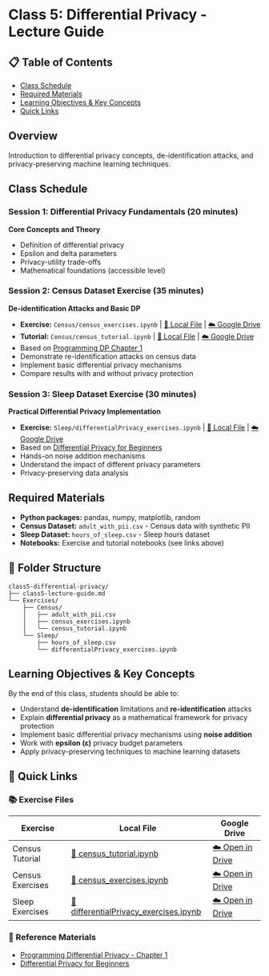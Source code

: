 # Class 5: Differential Privacy - Lecture Guide

## 📋 Table of Contents
- [Class Schedule](#class-schedule)
- [Required Materials](#required-materials)
- [Learning Objectives & Key Concepts](#learning-objectives--key-concepts)
- [Quick Links](#quick-links)

## Overview
Introduction to differential privacy concepts, de-identification attacks, and privacy-preserving machine learning techniques.

## Class Schedule

### Session 1: Differential Privacy Fundamentals (20 minutes)
**Core Concepts and Theory**
- Definition of differential privacy
- Epsilon and delta parameters
- Privacy-utility trade-offs
- Mathematical foundations (accessible level)

### Session 2: Census Dataset Exercise (35 minutes)
**De-identification Attacks and Basic DP**
- **Exercise:** `Census/census_exercises.ipynb` | [📁 Local File](./Exercises/Census/census_exercises.ipynb) | [☁️ Google Drive](https://drive.google.com/file/d/1LAwMdqUF1VInrNTyoEFBJkud4OXjGm-g/view?usp=sharing)
- **Tutorial:** `Census/census_tutorial.ipynb` | [📁 Local File](./Exercises/Census/census_tutorial.ipynb) | [☁️ Google Drive](https://drive.google.com/file/d/1GOsJuFIeJo1kZww_o7TVQGsCdFUgcTWZ/view?usp=sharing)
- Based on [Programming DP Chapter 1](https://programming-dp.com/ch1.html)
- Demonstrate re-identification attacks on census data
- Implement basic differential privacy mechanisms
- Compare results with and without privacy protection

### Session 3: Sleep Dataset Exercise (30 minutes)
**Practical Differential Privacy Implementation**
- **Exercise:** `Sleep/differentialPrivacy_exercises.ipynb` | [📁 Local File](./Exercises/Sleep/differentialPrivacy_exercises.ipynb) | [☁️ Google Drive](https://drive.google.com/file/d/1pv6e6BVeG7fJ4teIMvmP46S064Sio7Q6/view?usp=sharing)
- Based on [Differential Privacy for Beginners](https://towardsdatascience.com/a-differential-privacy-example-for-beginners-ef3c23f69401)
- Hands-on noise addition mechanisms
- Understand the impact of different privacy parameters
- Privacy-preserving data analysis

## Required Materials
- **Python packages:** pandas, numpy, matplotlib, random
- **Census Dataset:** `adult_with_pii.csv` - Census data with synthetic PII
- **Sleep Dataset:** `hours_of_sleep.csv` - Sleep hours dataset
- **Notebooks:** Exercise and tutorial notebooks (see links above)

## 📂 Folder Structure
```
class5-differential-privacy/
├── class5-lecture-guide.md
└── Exercises/
    ├── Census/
    │   ├── adult_with_pii.csv
    │   ├── census_exercises.ipynb
    │   └── census_tutorial.ipynb
    └── Sleep/
        ├── hours_of_sleep.csv
        └── differentialPrivacy_exercises.ipynb
```


## Learning Objectives & Key Concepts
By the end of this class, students should be able to:
- Understand **de-identification** limitations and **re-identification** attacks
- Explain **differential privacy** as a mathematical framework for privacy protection
- Implement basic differential privacy mechanisms using **noise addition**
- Work with **epsilon (ε)** privacy budget parameters
- Apply privacy-preserving techniques to machine learning datasets

## 🔗 Quick Links

### 📚 Exercise Files
| Exercise | Local File | Google Drive |
|----------|------------|--------------|
| Census Tutorial | [📁 census_tutorial.ipynb](./Exercises/Census/census_tutorial.ipynb) | [☁️ Open in Drive](https://drive.google.com/file/d/1GOsJuFIeJo1kZww_o7TVQGsCdFUgcTWZ/view?usp=sharing) |
| Census Exercises | [📁 census_exercises.ipynb](./Exercises/Census/census_exercises.ipynb) | [☁️ Open in Drive](https://drive.google.com/file/d/1LAwMdqUF1VInrNTyoEFBJkud4OXjGm-g/view?usp=sharing) |
| Sleep Exercises | [📁 differentialPrivacy_exercises.ipynb](./Exercises/Sleep/differentialPrivacy_exercises.ipynb) | [☁️ Open in Drive](https://drive.google.com/file/d/1pv6e6BVeG7fJ4teIMvmP46S064Sio7Q6/view?usp=sharing) |

### 📖 Reference Materials
- [Programming Differential Privacy - Chapter 1](https://programming-dp.com/ch1.html)
- [Differential Privacy for Beginners](https://towardsdatascience.com/a-differential-privacy-example-for-beginners-ef3c23f69401)



